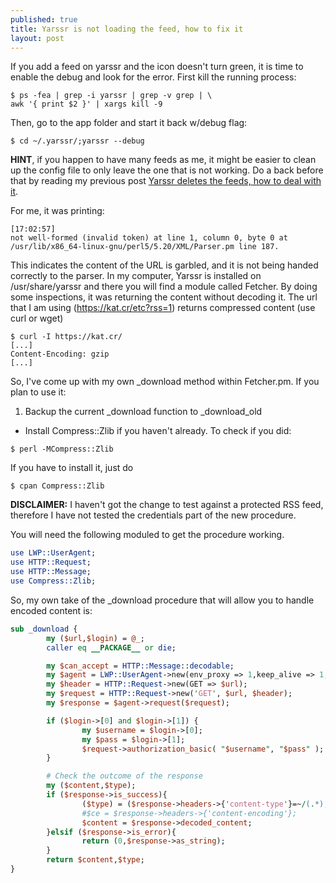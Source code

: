 ```yaml
---
published: true
title: Yarssr is not loading the feed, how to fix it
layout: post
---
```

If you add a feed on yarssr and the icon doesn't turn green, it is time to enable the debug and look for the error.
First kill the running process:

```
$ ps -fea | grep -i yarssr | grep -v grep | \
awk '{ print $2 }' | xargs kill -9 
```

Then, go to the app folder and start it back w/debug flag:
``` shell
$ cd ~/.yarssr/;yarssr --debug
```

**HINT**, if you happen to have many feeds as me, it might be easier to clean up the config file to only leave the one that is not working. Do a back before that by reading my previous post [Yarssr deletes the feeds, how to deal with it][1].

[1]: http://emmanuel-galindo.github.io/2016/04/14/yarssr-deletes-the-feeds-how-to-deal-with-it.html

For me, it was printing:
```shell
[17:02:57] 
not well-formed (invalid token) at line 1, column 0, byte 0 at /usr/lib/x86_64-linux-gnu/perl5/5.20/XML/Parser.pm line 187.
```

This indicates the content of the URL is garbled, and it is not being handed correctly to the parser. 
In my computer, Yarssr is installed on /usr/share/yarssr and there you will find a module called Fetcher. 
By doing some inspections, it was returning the content without decoding it. 
The url that I am using (https://kat.cr/etc?rss=1) returns compressed content (use curl or wget)
```
$ curl -I https://kat.cr/
[...]
Content-Encoding: gzip
[...]
```

So, I've come up with my own _download method within Fetcher.pm. If you plan to use it:

1. Backup the current _download function to _download_old
+ Install Compress::Zlib if you haven't already. To check if you did: 
``` shell
$ perl -MCompress::Zlib
```
If you have to install it, just do
``` shell
$ cpan Compress::Zlib
```

**DISCLAIMER:** I haven't got the change to test against a protected RSS feed, therefore I have not tested the credentials part of the new procedure.

You will need the following moduled to get the procedure working.
```perl
use LWP::UserAgent;
use HTTP::Request;
use HTTP::Message;
use Compress::Zlib;
```

So, my own take of the _download procedure that will allow you to handle encoded content is:
``` perl
sub _download {
        my ($url,$login) = @_;
        caller eq __PACKAGE__ or die;

        my $can_accept = HTTP::Message::decodable;
        my $agent = LWP::UserAgent->new(env_proxy => 1,keep_alive => 1, timeout => 30,'Accept-Encoding' => $can_accept,agent=>'Mozilla/5.0 (Windows NT 6.1; WOW64; rv:40.0) Gecko/20100101 Firefox/40.1');
        my $header = HTTP::Request->new(GET => $url);
        my $request = HTTP::Request->new('GET', $url, $header);
        my $response = $agent->request($request);

        if ($login->[0] and $login->[1]) {
                my $username = $login->[0];
                my $pass = $login->[1];
                $request->authorization_basic( "$username", "$pass" );
        }

        # Check the outcome of the response
        my ($content,$type);
        if ($response->is_success){
                ($type) = ($response->headers->{'content-type'}=~/(.*);.*/);
                #$ce = $response->headers->{'content-encoding'};
                $content = $response->decoded_content;
        }elsif ($response->is_error){
                return (0,$response->as_string);
        }
        return $content,$type;
}
```